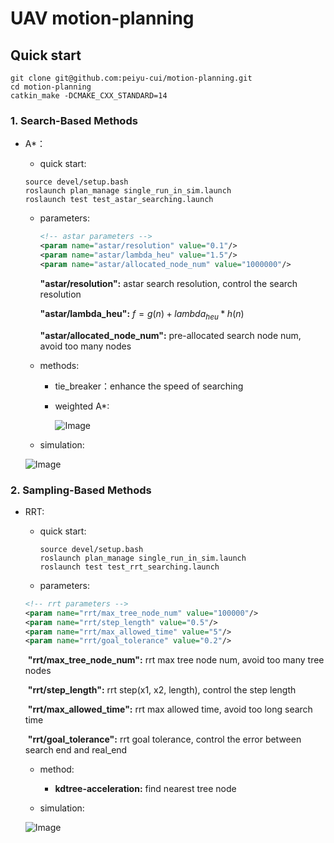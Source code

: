 # UAV motion-planning

## Quick start

```shell
git clone git@github.com:peiyu-cui/motion-planning.git
cd motion-planning
catkin_make -DCMAKE_CXX_STANDARD=14
```

### 1. Search-Based Methods

* A*：

  * quick start:

  ```shell
  source devel/setup.bash
  roslaunch plan_manage single_run_in_sim.launch
  roslaunch test test_astar_searching.launch
  ```

  * parameters:

    ```xml
    <!-- astar parameters -->
    <param name="astar/resolution" value="0.1"/>
    <param name="astar/lambda_heu" value="1.5"/>
    <param name="astar/allocated_node_num" value="1000000"/>
    ```

    **"astar/resolution":**     astar search resolution, control the search resolution

    **"astar/lambda_heu":**     $f = g(n) + lambda_{heu} * h(n)$

    **"astar/allocated_node_num":**  pre-allocated search node num, avoid too many nodes

  * methods:

    * tie_breaker：enhance the speed of searching
  
    * weighted A*: 
      
      ![Image](https://github.com/peiyu-cui/motion-planning/blob/main/pic/equation1.png?raw=true)
  
  * simulation:
  
  ![Image](https://github.com/peiyu-cui/motion-planning/blob/main/pic/astar.gif?raw=true)

### 2. Sampling-Based Methods

* RRT:

  * quick start:

    ```shell
    source devel/setup.bash
    roslaunch plan_manage single_run_in_sim.launch
    roslaunch test test_rrt_searching.launch
    ```

  * parameters:

  ```xml
  <!-- rrt parameters -->
  <param name="rrt/max_tree_node_num" value="100000"/>
  <param name="rrt/step_length" value="0.5"/>
  <param name="rrt/max_allowed_time" value="5"/>
  <param name="rrt/goal_tolerance" value="0.2"/>
  ```

  ​    **"rrt/max_tree_node_num":** rrt max tree node num, avoid too many tree nodes

  ​	**"rrt/step_length":** rrt step(x1, x2, length), control the step length

  ​	**"rrt/max_allowed_time":** rrt max allowed time, avoid too long search time

  ​	**"rrt/goal_tolerance":** rrt goal tolerance, control the error between search end and real_end

  * method:
    * **kdtree-acceleration:** find nearest tree node
  
  * simulation:
  
  ![Image](https://github.com/peiyu-cui/motion-planning/blob/main/pic/rrt.gif?raw=true)



